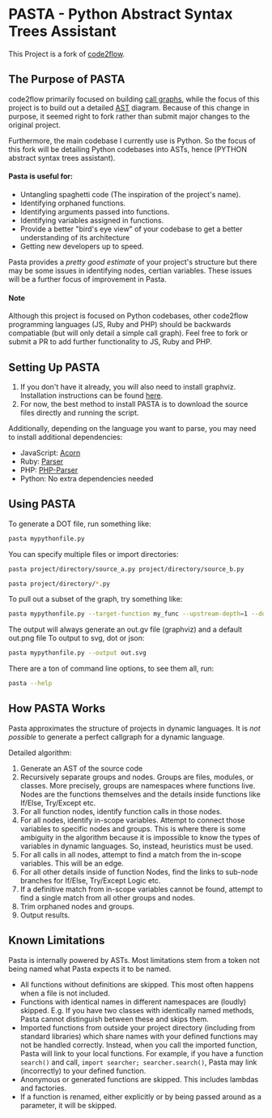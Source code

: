 # PASTA - Python Abstract Syntax Trees Assistant

This Project is a fork of [code2flow](https://github.com/scottrogowski/code2flow).



## The Purpose of PASTA

code2flow primarily focused on building [call graphs](https://en.wikipedia.org/wiki/Call_graph), while the focus of this project is to build out a detailed [AST](https://en.wikipedia.org/wiki/Abstract_syntax_tree) diagram. Because of this change in purpose, it seemed right to fork rather than submit major changes to the original project.

Furthermore, the main codebase I currently use is Python. So the focus of this fork will be detailing Python codebases into ASTs, hence (PYTHON abstract syntax trees assistant).

#### Pasta is useful for:
- Untangling spaghetti code (The inspiration of the project's name).
- Identifying orphaned functions.
- Identifying arguments passed into functions.
- Identifying variables assigned in functions.
- Provide a better "bird's eye view" of your codebase to get a better     understanding of its architecture 
- Getting new developers up to speed.

Pasta provides a *pretty good estimate* of your project's structure but there may be some issues in identifying nodes, certian variables. These issues will be a further focus of improvement in Pasta.

#### Note

Although this project is focused on Python codebases, other code2flow programming languages (JS, Ruby and PHP) should be backwards compatiable (but will only detail a simple call graph). Feel free to fork or submit a PR to add further functionality to JS, Ruby and PHP.



## Setting Up PASTA

1. If you don't have it already, you will also need to install graphviz. Installation instructions can be found [here](https://graphviz.org/download/).
2. For now, the best method to install PASTA is to download the source files directly and running the script.

Additionally, depending on the language you want to parse, you may need to install additional dependencies:
- JavaScript: [Acorn](https://www.npmjs.com/package/acorn)
- Ruby: [Parser](https://github.com/whitequark/parser)
- PHP: [PHP-Parser](https://github.com/nikic/PHP-Parser)
- Python: No extra dependencies needed


## Using PASTA

To generate a DOT file, run something like:

```bash
pasta mypythonfile.py
```

You can specify multiple files or import directories:

```bash
pasta project/directory/source_a.py project/directory/source_b.py
```

```bash
pasta project/directory/*.py
```


To pull out a subset of the graph, try something like:

```bash
pasta mypythonfile.py --target-function my_func --upstream-depth=1 --downstream-depth=1
```


The output will always generate an out.gv file (graphviz) and a default out.png file
To output to svg, dot or json:

```bash
pasta mypythonfile.py --output out.svg
```


There are a ton of command line options, to see them all, run:

```bash
pasta --help
```



## How PASTA Works

Pasta approximates the structure of projects in dynamic languages. It is *not possible* to generate a perfect callgraph for a dynamic language. 

Detailed algorithm:

1. Generate an AST of the source code
2. Recursively separate groups and nodes. Groups are files, modules, or classes. More precisely, groups are namespaces where functions live. Nodes are the functions themselves and the details inside functions like If/Else, Try/Except etc.
3. For all function nodes, identify function calls in those nodes.
4. For all nodes, identify in-scope variables. Attempt to connect those variables to specific nodes and groups. This is where there is some ambiguity in the algorithm because it is impossible to know the types of variables in dynamic languages. So, instead, heuristics must be used.
5. For all calls in all nodes, attempt to find a match from the in-scope variables. This will be an edge.
6. For all other details inside of function Nodes, find the links to sub-node branches for If/Else, Try/Except Logic etc.
7. If a definitive match from in-scope variables cannot be found, attempt to find a single match from all other groups and nodes.
8. Trim orphaned nodes and groups.
9. Output results.



## Known Limitations

Pasta is internally powered by ASTs. Most limitations stem from a token not being named what Pasta expects it to be named.

* All functions without definitions are skipped. This most often happens when a file is not included.
* Functions with identical names in different namespaces are (loudly) skipped. E.g. If you have two classes with identically named methods, Pasta cannot distinguish between these and skips them.
* Imported functions from outside your project directory (including from standard libraries) which share names with your defined functions may not be handled correctly. Instead, when you call the imported function, Pasta will link to your local functions. For example, if you have a function `search()` and call, `import searcher; searcher.search()`, Pasta may link (incorrectly) to your defined function.
* Anonymous or generated functions are skipped. This includes lambdas and factories.
* If a function is renamed, either explicitly or by being passed around as a parameter, it will be skipped.



